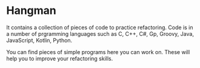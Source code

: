 # Hangman
It contains a collection of pieces of code to practice refactoring. Code is in a number of prgramming languages
such as C, C++, C#, Gp, Groovy, Java, JavaScript, Kotlin, Python.


You can find pieces of simple programs here you can work on. These will help you to improve your refactoring skills.
